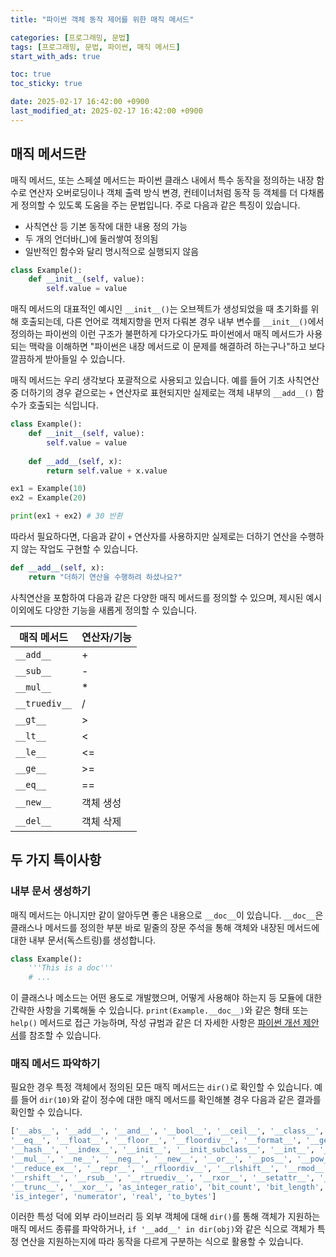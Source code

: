 ```yaml
---
title: "파이썬 객체 동작 제어를 위한 매직 메서드"

categories: [프로그래밍, 문법]
tags: [프로그래밍, 문법, 파이썬, 매직 메서드]
start_with_ads: true

toc: true
toc_sticky: true

date: 2025-02-17 16:42:00 +0900
last_modified_at: 2025-02-17 16:42:00 +0900
---
```


## **매직 메서드란**

매직 메서드, 또는 스페셜 메서드는 파이썬 클래스 내에서 특수 동작을 정의하는 내장 함수로 연산자 오버로딩이나 객체 출력 방식 변경, 컨테이너처럼 동작 등 객체를 더 다채롭게 정의할 수 있도록 도움을 주는 문법입니다. 주로 다음과 같은 특징이 있습니다.

- 사칙연산 등 기본 동작에 대한 내용 정의 가능
- 두 개의 언더바(_)에 둘러쌓여 정의됨
- 일반적인 함수와 달리 명시적으로 실행되지 않음

```python
class Example():
    def __init__(self, value):
        self.value = value
```

매직 메서드의 대표적인 예시인 `__init__()`는 오브젝트가 생성되었을 때 초기화를 위해 호출되는데, 다른 언어로 객체지향을 먼저 다뤄본 경우 내부 변수를 `__init__()`에서 정의하는 파이썬의 이런 구조가 불편하게 다가오다가도 파이썬에서 매직 메서드가 사용되는 맥락을 이해하면 "파이썬은 내장 메서드로 이 문제를 해결하려 하는구나"하고 보다 깔끔하게 받아들일 수 있습니다.

매직 메서드는 우리 생각보다 포괄적으로 사용되고 있습니다. 예를 들어 기초 사칙연산중 더하기의 경우 겉으로는 `+` 연산자로 표현되지만 실제로는 객체 내부의 `__add__()` 함수가 호출되는 식입니다.

```python
class Example():
    def __init__(self, value):
        self.value = value
  
    def __add__(self, x):
        return self.value + x.value

ex1 = Example(10)
ex2 = Example(20)

print(ex1 + ex2) # 30 반환
```

따라서 필요하다면, 다음과 같이 `+` 연산자를 사용하지만 실제로는 더하기 연산을 수행하지 않는 작업도 구현할 수 있습니다.

```python
def __add__(self, x):
    return "더하기 연산을 수행하려 하셨나요?"
```

사칙연산을 포함하여 다음과 같은 다양한 매직 메서드를 정의할 수 있으며, 제시된 예시 이외에도 다양한 기능을 새롭게 정의할 수 있습니다.

| 매직 메서드 | 연산자/기능 |
| --- | --- |
| `__add__` | + |
| `__sub__` | - |
| `__mul__` | * |
| `__truediv__` | / |
| `__gt__` | > |
| `__lt__` | < |
| `__le__` | <= |
| `__ge__` | >= |
| `__eq__` | == |
| `__new__` | 객체 생성 |
| `__del__` | 객체 삭제 |

## **두 가지 특이사항**

### **내부 문서 생성하기**

매직 메서드는 아니지만 같이 알아두면 좋은 내용으로 `__doc__`이 있습니다. `__doc__`은 클래스나 메서드를 정의한 부분 바로 밑줄의 장문 주석을 통해 객체와 내장된 메서드에 대한 내부 문서(독스트링)를 생성합니다.


```python
class Example():
    '''This is a doc'''
    # ...
```

이 클래스나 메소드는 어떤 용도로 개발했으며, 어떻게 사용해야 하는지 등 모듈에 대한 간략한 사항을 기록해둘 수 있습니다. `print(Example.__doc__)`와 같은 형태 또는 `help()` 메서드로 접근 가능하며, 작성 규범과 같은 더 자세한 사항은 [파이썬 개선 제안서](https://peps.python.org/pep-0257/)를 참조할 수 있습니다.

### **매직 메서드 파악하기**

필요한 경우 특정 객체에서 정의된 모든 매직 메서드는 `dir()`로 확인할 수 있습니다. 예를 들어 `dir(10)`와 같이 정수에 대한 매직 메서드를 확인해볼 경우 다음과 같은 결과를 확인할 수 있습니다.

```bash
['__abs__', '__add__', '__and__', '__bool__', '__ceil__', '__class__', '__delattr__', '__dir__', '__divmod__', '__doc__', 
'__eq__', '__float__', '__floor__', '__floordiv__', '__format__', '__ge__', '__getattribute__', '__getnewargs__', '__getstate__', '__gt__', 
'__hash__', '__index__', '__init__', '__init_subclass__', '__int__', '__invert__', '__le__', '__lshift__', '__lt__', '__mod__', 
'__mul__', '__ne__', '__neg__', '__new__', '__or__', '__pos__', '__pow__', '__radd__', '__rand__', '__rdivmod__', '__reduce__', 
'__reduce_ex__', '__repr__', '__rfloordiv__', '__rlshift__', '__rmod__', '__rmul__', '__ror__', '__round__', '__rpow__', '__rrshift__', 
'__rshift__', '__rsub__', '__rtruediv__', '__rxor__', '__setattr__', '__sizeof__', '__str__', '__sub__', '__subclasshook__', '__truediv__', 
'__trunc__', '__xor__', 'as_integer_ratio', 'bit_count', 'bit_length', 'conjugate', 'denominator', 'from_bytes', 'imag', 
'is_integer', 'numerator', 'real', 'to_bytes']
```

이러한 특성 덕에 외부 라이브러리 등 외부 객체에 대해 `dir()`를 통해 객체가 지원하는 매직 메서드 종류를 파악하거나, `if '__add__' in dir(obj)`와 같은 식으로 객체가 특정 연산을 지원하는지에 따라 동작을 다르게 구분하는 식으로 활용할 수 있습니다.